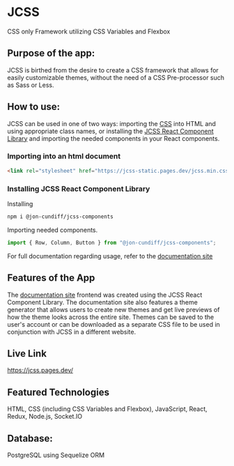 # JCSS

CSS only Framework utilizing CSS Variables and Flexbox

## Purpose of the app:

JCSS is birthed from the desire to create a CSS framework that allows for easily customizable themes, without the need of a CSS Pre-processor such as Sass or Less.

## How to use:

JCSS can be used in one of two ways: importing the [CSS](https://github.com/jon-cundiff/jcss) into HTML and using appropriate class names, or installing the [JCSS React Component Library](https://github.com/jon-cundiff/jcss-components) and importing the needed components in your React components.

### Importing into an html document

```html
<link rel="stylesheet" href="https://jcss-static.pages.dev/jcss.min.css" />
```

### Installing JCSS React Component Library

Installing

```zsh
npm i @jon-cundiff/jcss-components
```

Importing needed components.

```js
import { Row, Column, Button } from "@jon-cundiff/jcss-components";
```

For full documentation regarding usage, refer to the [documentation site](https://jcss.pages.dev/)

## Features of the App

The [documentation site](https://jcss.pages.dev/) frontend was created using the JCSS React Component Library. The documentation site also features a theme generator that allows users to create new themes and get live previews of how the theme looks across the entire site. Themes can be saved to the user's account or can be downloaded as a separate CSS file to be used in conjunction with JCSS in a different website.

## Live Link

https://jcss.pages.dev/

## Featured Technologies

HTML, CSS (including CSS Variables and Flexbox), JavaScript, React, Redux, Node.js, Socket.IO

## Database:

PostgreSQL using Sequelize ORM 
